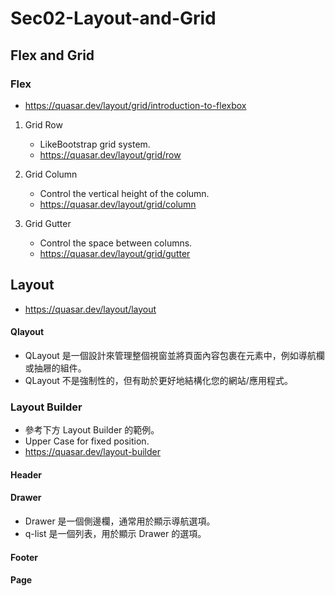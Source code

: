 # Sec02-Layout-and-Grid

## Flex and Grid

### Flex

- https://quasar.dev/layout/grid/introduction-to-flexbox

1. Grid Row
    - LikeBootstrap grid system.
    - https://quasar.dev/layout/grid/row

2. Grid Column
    - Control the vertical height of the column.
    - https://quasar.dev/layout/grid/column

3. Grid Gutter
    - Control the space between columns.
    - https://quasar.dev/layout/grid/gutter

## Layout

- https://quasar.dev/layout/layout

#### Qlayout

- QLayout 是一個設計來管理整個視窗並將頁面內容包裹在元素中，例如導航欄或抽屜的組件。
- QLayout 不是強制性的，但有助於更好地結構化您的網站/應用程式。

### Layout Builder

- 參考下方 Layout Builder 的範例。
- Upper Case for fixed position.
- https://quasar.dev/layout-builder

#### Header

#### Drawer

- Drawer 是一個側邊欄，通常用於顯示導航選項。
- q-list 是一個列表，用於顯示 Drawer 的選項。

#### Footer

#### Page

